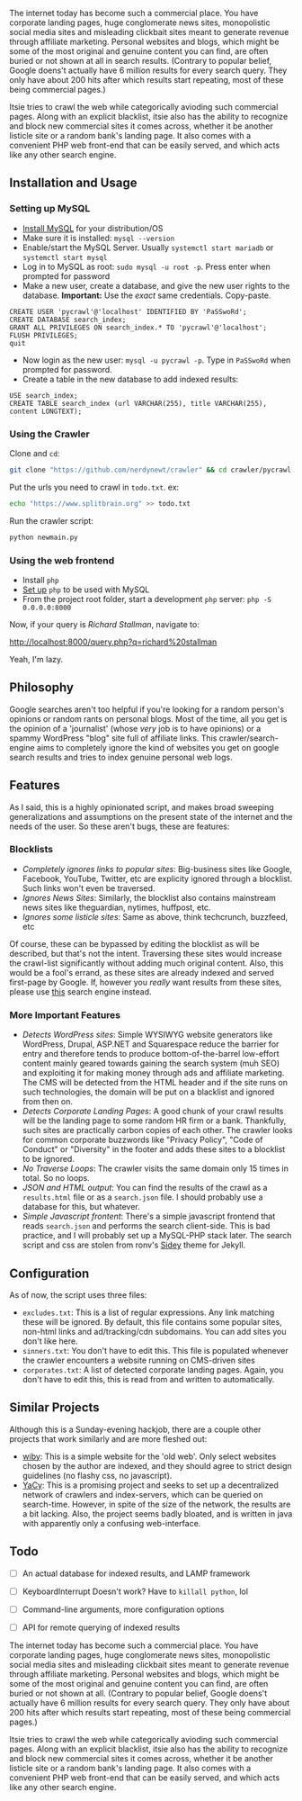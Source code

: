 The internet today has become such a commercial place. You have corporate landing pages, huge conglomerate news sites, monopolistic social media sites and misleading clickbait sites meant to generate revenue through affiliate marketing. Personal websites and blogs, which might be some of the most original and genuine content you can find, are often buried or not shown at all in search results. (Contrary to popular belief, Google doens't actually have 6 million results for every search query. They only have about 200 hits after which results start repeating, most of these being commercial pages.)

Itsie tries to crawl the web while categorically avioding such commercial pages. Along with an explicit blacklist, itsie also has the ability to recognize and block new commercial sites it comes across, whether it be another listicle site or a random bank's landing page. It also comes with a convenient PHP web front-end that can be easily served, and which acts like any other search engine.

## Installation and Usage

### Setting up MySQL

- [Install MySQL](https://dev.mysql.com/doc/mysql-installation-excerpt/5.7/en/) for your distribution/OS
- Make sure it is installed: `mysql --version`
- Enable/start the MySQL Server. Usually `systemctl start mariadb` or `systemctl start mysql`
- Log in to MySQL as root: `sudo mysql -u root -p`. Press enter when prompted for password
- Make a new user, create a database, and give the new user rights to the database. **Important:** Use the _exact_ same credentials. Copy-paste.
```mysql
CREATE USER 'pycrawl'@'localhost' IDENTIFIED BY 'PaSSwoRd';
CREATE DATABASE search_index;
GRANT ALL PRIVILEGES ON search_index.* TO 'pycrawl'@'localhost';
FLUSH PRIVILEGES;
quit
```
- Now login as the new user: `mysql -u pycrawl -p`. Type in `PaSSwoRd` when prompted for password.
- Create a table in the new database to add indexed results:
```mysql
USE search_index;
CREATE TABLE search_index (url VARCHAR(255), title VARCHAR(255), content LONGTEXT);
```

### Using the Crawler


Clone and `cd`:
```bash
git clone "https://github.com/nerdynewt/crawler" && cd crawler/pycrawl
```

Put the urls you need to crawl in `todo.txt`. ex:
```bash
echo "https://www.splitbrain.org" >> todo.txt
```

Run the crawler script:

```bash
python newmain.py
```

### Using the web frontend

- Install `php`
- [Set up](https://wiki.archlinux.org/index.php/PHP#MySQL/MariaDB) `php` to be used with MySQL
- From the project root folder, start a development `php` server: `php -S 0.0.0.0:8000`

Now, if your query is _Richard Stallman_, navigate to:

<http://localhost:8000/query.php?q=richard%20stallman>

Yeah, I'm lazy.


## Philosophy

Google searches aren't too helpful if you're looking for a random person's opinions or random rants on personal blogs. Most of the time, all you get is the opinion of a 'journalist' (whose _very_ job is to have opinions) or a spammy WordPress "blog" site full of affiliate links. This crawler/search-engine aims to completely ignore the kind of websites you get on google search results and tries to index genuine personal web logs.

## Features

As I said, this is a highly opinionated script, and makes broad sweeping generalizations and assumptions on the present state of the internet and the needs of the user. So these aren't bugs, these are features:

### Blocklists

- *Completely ignores links to popular sites*: Big-business sites like Google, Facebook, YouTube, Twitter, etc are explicity ignored through a blocklist. Such links won't even be traversed.
- *Ignores News Sites*: Similarly, the blocklist also contains mainstream news sites like theguardian, nytimes, huffpost, etc.
- *Ignores _some_ listicle sites*: Same as above, think techcrunch, buzzfeed, etc

Of course, these can be bypassed by editing the blocklist as will be described, but that's not the intent. Traversing these sites would increase the crawl-list significantly without adding much original content. Also, this would be a fool's errand, as these sites are already indexed and served first-page by Google. If, however you _really_ want results from these sites, please use [this](https://google.com) search engine instead.

### More Important Features

- *Detects WordPress sites*: Simple WYSIWYG website generators like WordPress, Drupal, ASP.NET and Squarespace reduce the barrier for entry and therefore tends to produce bottom-of-the-barrel low-effort content mainly geared towards gaining the search system (muh SEO) and exploiting it for making money through ads and affiliate marketing. The CMS will be detected from the HTML header and if the site runs on such technologies, the domain will be put on a blacklist and ignored from then on.
- *Detects Corporate Landing Pages*: A good chunk of your crawl results will be the landing page to some random HR firm or a bank. Thankfully, such sites are practically carbon copies of each other. The crawler looks for common corporate buzzwords like "Privacy Policy", "Code of Conduct" or "Diversity" in the footer and adds these sites to a blocklist to be ignored.
- *No Traverse Loops*: The crawler visits the same domain only 15 times in total. So no loops.
- *JSON and HTML output*: You can find the results of the crawl as a `results.html` file or as a `search.json` file. I should probably use a database for this, but whatever.
- *Simple Javascript frontent*: There's a simple javascript frontend that reads `search.json` and performs the search client-side. This is bad practice, and I will probably set up a MySQL-PHP stack later. The search script and css are stolen from ronv's [Sidey](https://github.com/ronv/sidey) theme for Jekyll.

## Configuration

As of now, the script uses three files:

- `excludes.txt`: This is a list of regular expressions. Any link matching these will be ignored. By default, this file contains some popular sites, non-html links and ad/tracking/cdn subdomains. You can add sites you don't like here.
- `sinners.txt`: You don't have to edit this. This file is populated whenever the crawler encounters a website running on CMS-driven sites
- `corporates.txt`: A list of detected corporate landing pages. Again, you don't have to edit this, this is read from and written to automatically.

## Similar Projects

Although this is a Sunday-evening hackjob, there are a couple other projects that work similarly and are more fleshed out:

- [wiby](https://wiby.me): This is a simple website for the 'old web'. Only select websites chosen by the author are indexed, and they should agree to strict design guidelines (no flashy css, no javascript).
- [YaCy](https://yacy.net): This is a promising project and seeks to set up a decentralized network of crawlers and index-servers, which can be queried on search-time. However, in spite of the size of the network, the results are a bit lacking. Also, the project seems badly bloated, and is written in java with apparently only a confusing web-interface.

## Todo

- [ ] An actual database for indexed results, and LAMP framework
- [ ] KeyboardInterrupt Doesn't work? Have to `killall python`, lol
- [ ] Command-line arguments, more configuration options
- [ ] API for remote querying of indexed results


The internet today has become such a commercial place. You have corporate landing pages, huge conglomerate news sites, monopolistic social media sites and misleading clickbait sites meant to generate revenue through affiliate marketing. Personal websites and blogs, which might be some of the most original and genuine content you can find, are often buried or not shown at all. (Contrary to popular belief, Google doens't actually have 6 million results for every search query. They only have about 200 hits after which results start repeating, most of these being commercial pages.)

Itsie tries to crawl the web while categorically avioding such commercial pages. Along with an explicit blacklist, itsie also has the ability to recognize and block new commercial sites it comes across, whether it be another listicle site or a random bank's landing page. It also comes with a convenient PHP web front-end that can be easily served, and which acts like any other search engine.
